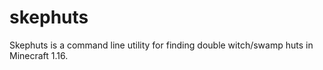 # skephuts

Skephuts is a command line utility for finding double witch/swamp huts in Minecraft 1.16.
